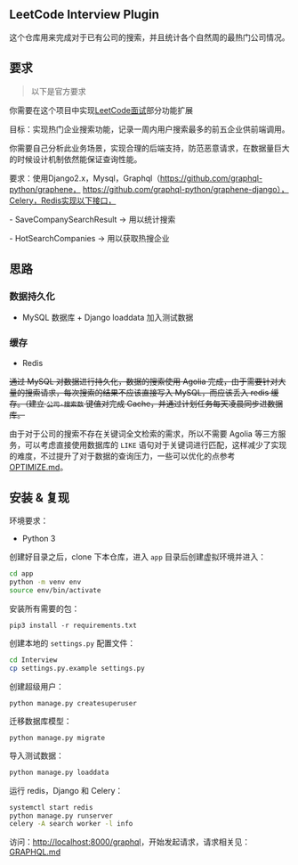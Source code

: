 ## LeetCode Interview Plugin

这个仓库用来完成对于已有公司的搜索，并且统计各个自然周的最热门公司情况。

## 要求

> 以下是官方要求

你需要在这个项目中实现[LeetCode面试](https://leetcode-cn.com/interview)部分功能扩展

目标：实现热门企业搜索功能，记录一周内用户搜索最多的前五企业供前端调用。

你需要自己分析此业务场景，实现合理的后端支持，防范恶意请求，在数据量巨大的时候设计机制依然能保证查询性能。

要求：使用Django2.x，Mysql，Graphql（https://github.com/graphql-python/graphene， https://github.com/graphql-python/graphene-django），Celery，Redis实现以下接口，

\- SaveCompanySearchResult -> 用以统计搜索

\- HotSearchCompanies -> 用以获取热搜企业

## 思路

### 数据持久化

- MySQL 数据库 + Django loaddata 加入测试数据

### 缓存

- Redis

~~通过 MySQL 对数据进行持久化，数据的搜索使用 Agolia 完成，由于需要针对大量的搜索请求，每次搜索的结果不应该直接写入 MySQL，而应该丢入 redis 缓存。（建立 `公司-搜索数` 键值对完成 Cache，并通过计划任务每天凌晨同步进数据库。~~

由于对于公司的搜索不存在关键词全文检索的需求，所以不需要 Agolia 等三方服务，可以考虑直接使用数据库的 `LIKE` 语句对于关键词进行匹配，这样减少了实现的难度，不过提升了对于数据的查询压力，一些可以优化的点参考 [OPTIMIZE.md](./OPTIMIZE.md)。

## 安装 & 复现

环境要求：

* Python 3

创建好目录之后，clone 下本仓库，进入 `app` 目录后创建虚拟环境并进入：

```bash
cd app
python -m venv env
source env/bin/activate
```

安装所有需要的包：

```
pip3 install -r requirements.txt
```

创建本地的 `settings.py` 配置文件：

```bash
cd Interview
cp settings.py.example settings.py
```

创建超级用户：

```
python manage.py createsuperuser
```

迁移数据库模型：

```
python manage.py migrate
```

导入测试数据：

```bash
python manage.py loaddata
```

运行 redis，Django 和 Celery：

```bash
systemctl start redis
python manage.py runserver
celery -A search worker -l info
```

访问：[http://localhost:8000/graphql](http://localhost:8000/graphql)，开始发起请求，请求相关见：[GRAPHQL.md](./GRAPHQL.md)